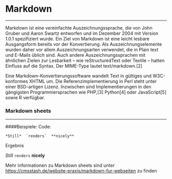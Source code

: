 # Markdown

---

Markdown ist eine vereinfachte Auszeichnungssprache, die von John Gruber und Aaron Swartz entworfen und im Dezember 2004 mit Version 1.0.1 spezifiziert wurde. Ein Ziel von Markdown ist eine leicht lesbare Ausgangsform bereits vor der Konvertierung. Als Auszeichnungselemente wurden daher vor allem Auszeichnungsarten verwendet, die in Plain text und E-Mails üblich sind. Auch andere Auszeichnungssprachen mit ähnlichen Zielen zur Lesbarkeit – wie reStructuredText oder Textile – hatten Einfluss auf die Syntax. Der MIME-Type lautet text/markdown.[2]

Eine Markdown-Konvertierungssoftware wandelt Text in gültiges und W3C-konformes XHTML um. Die Referenzimplementierung in Perl steht unter einer BSD-artigen Lizenz. Inzwischen sind Implementierungen in den gängigsten Programmiersprachen wie PHP,[3] Python[4] oder JavaScript[5] sowie R verfügbar. 


### Markdown sheets

----
####Beispiele:
Code:

```*Still*  `renders`  **nicely** ```

Ergebnis

*Still*  `renders`  **nicely** 

Mehr informationen zu Markdown sheets sind unter <https://cmsstash.de/website-praxis/markdown-fur-webseiten> zu finden
